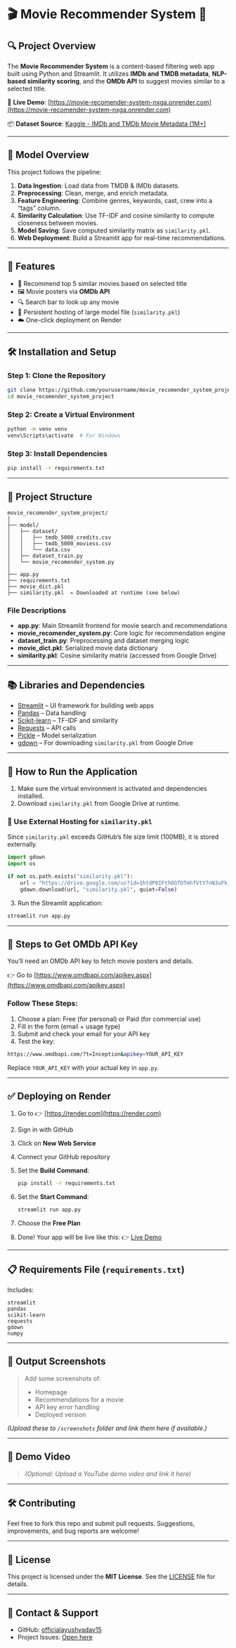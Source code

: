 # 🎬 Movie Recommender System 🍿

## 🔍 Project Overview

The **Movie Recommender System** is a content-based filtering web app built using Python and Streamlit. It utilizes **IMDb and TMDB metadata**, **NLP-based similarity scoring**, and the **OMDb API** to suggest movies similar to a selected title.

🚀 **Live Demo**: [https://movie-recomender-system-nxga.onrender.com](https://movie-recomender-system-nxga.onrender.com)

📦 **Dataset Source**: [Kaggle - IMDb and TMDb Movie Metadata (1M+)](https://www.kaggle.com/datasets/shubhamchandra235/imdb-and-tmdb-movie-metadata-big-dataset-1m?utm_source=chatgpt.com)

---

## 🤖 Model Overview

This project follows the pipeline:

1. **Data Ingestion**: Load data from TMDB & IMDb datasets.
2. **Preprocessing**: Clean, merge, and enrich metadata.
3. **Feature Engineering**: Combine genres, keywords, cast, crew into a “tags” column.
4. **Similarity Calculation**: Use TF-IDF and cosine similarity to compute closeness between movies.
5. **Model Saving**: Save computed similarity matrix as `similarity.pkl`.
6. **Web Deployment**: Build a Streamlit app for real-time recommendations.

---

## 🌟 Features

* 📌 Recommend top 5 similar movies based on selected title
* 🖼 Movie posters via **OMDb API**
* 🔍 Search bar to look up any movie
* 💾 Persistent hosting of large model file (`similarity.pkl`)
* ☁️ One-click deployment on Render

---

## 🛠 Installation and Setup

### Step 1: Clone the Repository

```bash
git clone https://github.com/yourusername/movie_recomender_system_project.git
cd movie_recomender_system_project
```

### Step 2: Create a Virtual Environment

```bash
python -m venv venv
venv\Scripts\activate  # For Windows
```

### Step 3: Install Dependencies

```bash
pip install -r requirements.txt
```

---

## 📂 Project Structure

```
movie_recomender_system_project/
│
├── model/
│   ├── dataset/
│   │   ├── tmdb_5000_credits.csv
│   │   ├── tmdb_5000_moviess.csv
│   │   └── data.csv
│   ├── dataset_train.py
│   └── movie_recomender_system.py
│
├── app.py
├── requirements.txt
├── movie_dict.pkl
├── similarity.pkl  ← Downloaded at runtime (see below)
```

### File Descriptions

* **app.py**: Main Streamlit frontend for movie search and recommendations
* **movie\_recomender\_system.py**: Core logic for recommendation engine
* **dataset\_train.py**: Preprocessing and dataset merging logic
* **movie\_dict.pkl**: Serialized movie data dictionary
* **similarity.pkl**: Cosine similarity matrix (accessed from Google Drive)

---

## 📚 Libraries and Dependencies

* [Streamlit](https://docs.streamlit.io/) – UI framework for building web apps
* [Pandas](https://pandas.pydata.org/docs/) – Data handling
* [Scikit-learn](https://scikit-learn.org/stable/modules/generated/sklearn.feature_extraction.text.TfidfVectorizer.html) – TF-IDF and similarity
* [Requests](https://docs.python-requests.org/en/latest/) – API calls
* [Pickle](https://docs.python.org/3/library/pickle.html) – Model serialization
* [gdown](https://pypi.org/project/gdown/) – For downloading `similarity.pkl` from Google Drive

---

## 🚀 How to Run the Application

1. Make sure the virtual environment is activated and dependencies installed.
2. Download `similarity.pkl` from Google Drive at runtime.

### 🔗 Use External Hosting for `similarity.pkl`

Since `similarity.pkl` exceeds GitHub’s file size limit (100MB), it is stored externally.

```python
import gdown
import os

if not os.path.exists("similarity.pkl"):
    url = "https://drive.google.com/uc?id=1htdP0IFthOGfDTmhfVtY7nN3uFk_xtqx"
    gdown.download(url, "similarity.pkl", quiet=False)
```

3. Run the Streamlit application:

```bash
streamlit run app.py
```

---

## 🔑 Steps to Get OMDb API Key

You’ll need an OMDb API key to fetch movie posters and details.

👉 Go to [https://www.omdbapi.com/apikey.aspx](https://www.omdbapi.com/apikey.aspx)

### Follow These Steps:

1. Choose a plan: Free (for personal) or Paid (for commercial use)
2. Fill in the form (email + usage type)
3. Submit and check your email for your API key
4. Test the key:

```bash
https://www.omdbapi.com/?t=Inception&apikey=YOUR_API_KEY
```

Replace `YOUR_API_KEY` with your actual key in `app.py`.

---

## ✅ Deploying on Render

1. Go to 👉 [https://render.com](https://render.com)
2. Sign in with GitHub
3. Click on **New Web Service**
4. Connect your GitHub repository
5. Set the **Build Command**:

   ```bash
   pip install -r requirements.txt
   ```
6. Set the **Start Command**:

   ```bash
   streamlit run app.py
   ```
7. Choose the **Free Plan**
8. Done! Your app will be live like this:
   👉 [Live Demo](https://movie-recomender-system-nxga.onrender.com)

---

## 📋 Requirements File (`requirements.txt`)

Includes:

```
streamlit
pandas
scikit-learn
requests
gdown
numpy
```

---

## 📸 Output Screenshots

> Add some screenshots of:
>
> * Homepage
> * Recommendations for a movie
> * API key error handling
> * Deployed version

*(Upload these to `/screenshots` folder and link them here if available.)*

---

## 🎥 Demo Video

> *(Optional: Upload a YouTube demo video and link it here)*

---

## 🛠 Contributing

Feel free to fork this repo and submit pull requests.
Suggestions, improvements, and bug reports are welcome!

---

## 📄 License

This project is licensed under the **MIT License**.
See the [LICENSE](LICENSE) file for details.

---

## 📧 **Contact & Support**

* GitHub: [officialayushyadav15](https://github.com/officialayushyadav15)
* Project Issues: [Open here](https://github.com/officialayushyadav15/movie_recomender_system_project/issues)


